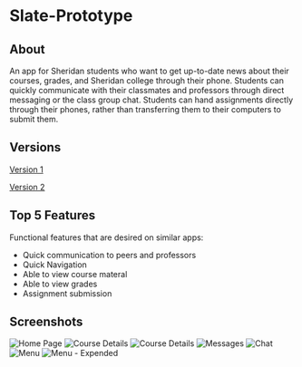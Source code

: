 # Slate-Prototype

## About
An app for Sheridan students who want to get up-to-date news about their courses, grades, and Sheridan college through their phone. Students can quickly communicate with their classmates and professors through direct messaging or the class group chat. Students can hand assignments directly through their phones, rather than transferring them to their computers to submit them.
## Versions
[Version 1](https://www.figma.com/file/muxslSfgD7ih5qUPbWRaJA/Assignment-1-chiubri?node-id=0%3A1)

[Version 2](https://www.figma.com/file/jjA1ym7eYVgxOCKXeRC1BK/Assignment-2-chiubri?node-id=0%3A1)
## Top 5 Features
Functional features that are desired on similar apps:
- Quick communication to peers and professors
- Quick Navigation
- Able to view course materal
- Able to view grades
- Assignment submission 

## Screenshots
![Home Page](./Screenshots/Version%202/Home%20Page.png)
![Course Details](./Screenshots/Version%202/Course%20Details.png)
![Course Details](./Screenshots/Version%202/Assignments.png)
![Messages](./Screenshots/Version%202/Messages.png)
![Chat](./Screenshots/Version%202/Chat.png)
![Menu](./Screenshots/Version%202/Menu.png)
![Menu - Expended](./Screenshots/Version%202/Menu%20-%20expanded.png)
